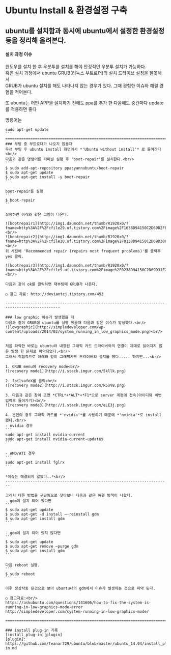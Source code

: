 # Ubuntu Install & 환경설정 구축
## ubuntu를 설치함과 동시에 ubuntu에서 설정한 환경설정 등을 정리해 올려본다.

#### 설치 과정 이슈

윈도우를 설치 한 후 우분투를 설치를 해야 안정적인 우분투 설치가 가능하다.<br/>
혹은 설치 과정에서 ubuntu GRUB(리눅스 부트로더)의 설치 드라이브 설정을 잘못해서<br/>
GRUB가 ubuntu 설치를 해도 나타나지 않는 경우가 있다. 그때 경험한 이슈와 해결 경험을 적어본다.

또 ubuntu는 어떤 APP을 설치하기 전에도 ppa를 추가 한 다음에도 중간마다 update를 적용하면 좋다 

명령어는
```` 
sudo apt-get update
```
=================================================================================================-
### 부팅 중 부트로더가 나오지 않을때
우선 부팅 후 ubuntu install 화면에서 *'Ubuntu without install'* 로 들어간다<br/>
다음과 같은 명령어를 터미널 실행 후 'boot-repair'를 설치한다.<br/>
```
$ sudo add-apt-repository ppa:yannubuntu/boot-repair
$ sudo apt-get update
$ sudo apt-get install -y boot-repair
```

boot-repair를 실행
```
$ boot-repair
```

실행하면 아래와 같은 그림이 나온다.

![bootrepair1](http://img1.daumcdn.net/thumb/R1920x0/?fname=http%3A%2F%2Fcfile29.uf.tistory.com%2Fimage%2F1638D94150C2D69D2FE359)<br/>
![bootrepair2](http://img1.daumcdn.net/thumb/R1920x0/?fname=http%3A%2F%2Fcfile10.uf.tistory.com%2Fimage%2F0138D94150C2D69D306990)<br/>
위 사진에 'Recommended repair (repairs most frequent problems)'를 클릭후 yes 클릭.

![bootrepair3](http://img1.daumcdn.net/thumb/R1920x0/?fname=http%3A%2F%2Fcfile9.uf.tistory.com%2Fimage%2F0238D94150C2D69D31E258)<br/>

다음과 같이 ok를 클릭하면 재부팅때 GRUB가 나온다.

○ 참고 자료: http://deviantcj.tistory.com/493

----------------------------------------------------------------------------------------------

### low graphic 이슈가 발생했을 때
다음과 같이 GRUB에 ubuntu를 실행 했을때 다음과 같은 이슈가 발생했다.<br/>
![lowgraphic](http://simpledeveloper.com/wp-content/uploads/2014/02/system_running_in_low_graphics_mode.png)<br/>


처음 파악한 바로는 ubuntu와 내장된 그래픽 카드 드라이버와의 연결이 제대로 읽어지지 않은 발생 한 문제로 파악되었다.<br/> 
그래서 직접적으로 아래와 같이 그래픽카드 드라이버의 설치를 했다..... 하지만...<br/>

1. GRUB menu에 recovery mode<br/> 
![recovery mode1](http://i.stack.imgur.com/5kllk.png)

2. failsafeX를 클릭<br/>
![recovery mode2](http://i.stack.imgur.com/R5oV8.png)

3. 다음과 같은 창이 뜨면 *CTRL*+*ALT*+*F1*으로 server 계정에 접속(아이디와 비번 입력후 들어가기)<br/>
![recovery mode3](http://i.stack.imgur.com/eLE3j.png)

4. 본인의 경우 그래픽 카드를 *'nvidia'*를 사용하기 때문에 *'nvidia'*로 install 했다.<br/>
- nvidia 경우
```
sudo apt-get install nvidia-current
sudo apt-get install nvidia-current-updates
```

- AMD/ATI 경우
```
sudo apt-get install fglrx
```

*이슈는 해결되지 않았다..*<br/>
------------------------------------------------------------------------

그래서 다른 방법을 구글링으로 찾아보니 다음과 같은 해결 방책이 나왔다.
- gdm이 설치 되어 있다면        
```
$ sudo apt-get update
$ sudo apt-get -d install –-reinstall gdm
$ sudo apt-get install gdm
```
    
- gdm이 설치 되어 있지 않다면
```
$ sudo apt-get update
$ sudo apt-get remove –purge gdm
$ sudo apt-get install gdm
```
  
다음 reboot 실행.
```
$ sudo reboot
```

이후 정상작동 된것으로 보아 ubuntu내의 gdm에서 이슈가 발생하는 것으로 파악 된다.
                
○ 참고자료:<br/>
https://askubuntu.com/questions/141606/how-to-fix-the-system-is-running-in-low-graphics-mode-error
http://simpledeveloper.com/system-running-in-low-graphics-mode/

====================================================================================================

### install plug-in 기록
[install_plug-in][plugin]
[plugin]: https://github.com/feanar729/ubuntu/blob/master/ubuntu_14.04/install_plug-in.md
